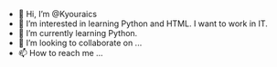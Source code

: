 - 👋 Hi, I’m @Kyouraics
- 👀 I’m interested in learning Python and HTML. I want to work in IT.
- 🌱 I’m currently learning Python.
- 💞️ I’m looking to collaborate on ...
- 📫 How to reach me ...

<!---
Kyouraics/Kyouraics is a ✨ special ✨ repository because its `README.md` (this file) appears on your GitHub profile.
You can click the Preview link to take a look at your changes.
--->
